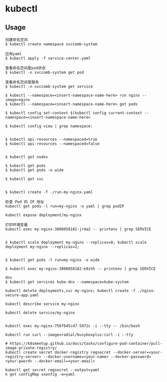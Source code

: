# kubectl

## Usage

    创建命名空间
    $ kubectl create namespace svccomb-system

    应用yaml
    $ kubectl apply -f service-center.yaml

    查看命名空间里pod状态
    $ kubectl -n svccomb-system get pod

    查看命名空间里服务
    $ kubectl -n svccomb-system get service

    $ kubectl --namespace=<insert-namespace-name-here> run nginx --image=nginx
    $ kubectl --namespace=<insert-namespace-name-here> get pods

    $ kubectl config set-context $(kubectl config current-context --namespace=<insert-namespace-name-here>

    $ kubectl config view | grep namespace:


    $ kubectl api-resources --namespaced=true
    $ kubectl api-resources --namespaced=false


    $ kubectl get nodes

    $ kubectl get pods
    $ kubectl get pods -o wide

    $ kubectl get svc
  

    $ kubectl create -f ./run-my-nginx.yaml
    
    检查 Pod 的 IP 地址
    kubectl get pods -l run=my-nginx -o yaml | grep podIP

    kubectl expose deployment/my-nginx

    打印环境变量
    kubectl exec my-nginx-3800858182-jr4a2 -- printenv | grep SERVICE


    $ kubectl scale deployment my-nginx --replicas=0; kubectl scale deployment my-nginx --replicas=2;


    $ kubectl get pods -l run=my-nginx -o wide

    $ kubectl exec my-nginx-3800858182-e9ihh -- printenv | grep SERVICE

    dns
    $ kubectl get services kube-dns --namespace=kube-system

    kubectl delete deployments,svc my-nginx; kubectl create -f ./nginx-secure-app.yaml

    kubectl describe service my-nginx

    kubectl delete service/my-nginx


    kubectl exec my-nginx-756f645cd7-5972c -i --tty -- /bin/bash
   
    kubectl run curl --image=radial/busyboxplus:curl -i --tty

    # https://k8smeetup.github.io/docs/tasks/configure-pod-container/pull-image-private-registry/
    kubectl create secret docker-registry regsecret --docker-server=<your-registry-server> --docker-username=<your-name> --docker-password=<your-pword> --docker-email=<your-email>

    kubectl get secret regsecret --output=yaml
    k get configMap xxonfig -o=yaml
